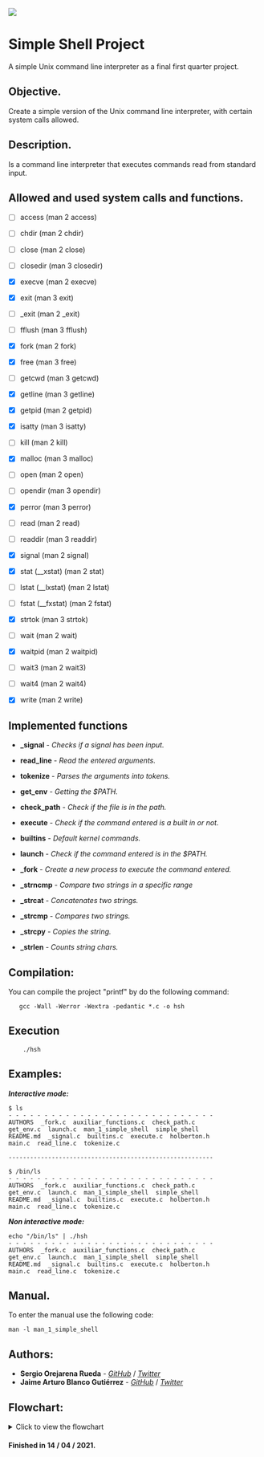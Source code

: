 [![](https://www.holbertonschool.com/holberton-logo.png)](https://www.holbertonschool.com/)

# Simple Shell Project
A simple Unix command line interpreter as a final first quarter project.

## Objective.
Create a simple version of the Unix command line interpreter, with certain system calls allowed. 

## Description.

Is a command line interpreter that executes commands read from standard input.


## Allowed and used system calls and functions.

 - [ ] access (man 2 access)
 - [ ] chdir (man 2 chdir)
 - [ ] close (man 2 close)
 - [ ] closedir (man 3 closedir)
 - [x] execve (man 2 execve)
 - [x] exit (man 3 exit)
 - [ ] _exit (man 2 _exit)
 - [ ] fflush (man 3 fflush)
 - [x] fork (man 2 fork)
 - [x] free (man 3 free)
 - [ ] getcwd (man 3 getcwd)
 - [x] getline (man 3 getline)
 - [x] getpid (man 2 getpid)
 - [x] isatty (man 3 isatty)
 - [ ] kill (man 2 kill)
 - [x] malloc (man 3 malloc)
 - [ ] open (man 2 open)
 - [ ] opendir (man 3 opendir)
 - [x] perror (man 3 perror)
 - [ ] read (man 2 read)
 - [ ] readdir (man 3 readdir)
 - [x] signal (man 2 signal)
 - [x] stat (__xstat) (man 2 stat)
 - [ ] lstat (__lxstat) (man 2 lstat)
 - [ ] fstat (__fxstat) (man 2 fstat)
 - [x] strtok (man 3 strtok)
 - [ ] wait (man 2 wait)
 - [x] waitpid (man 2 waitpid)
 - [ ] wait3 (man 2 wait3)
 - [ ] wait4 (man 2 wait4)
 - [x] write (man 2 write)


## Implemented functions

 - **_signal** - *Checks if a signal has been input.*

 - **read_line** - *Read the entered arguments.*
 - **tokenize** - *Parses the arguments into tokens.*
 - **get_env** - *Getting the $PATH.*
 - **check_path** - *Check if the file is in the path.*
 - **execute** - *Check if the command entered is a built in or not.*
 - **builtins** - *Default kernel commands.*
 - **launch** - *Check if the command entered is in the $PATH.*
 - **_fork** - *Create a new process to execute the command entered.*
 - **_strncmp** - *Compare two strings in a specific range*
 - **_strcat** - *Concatenates two strings.*
 - **_strcmp** - *Compares two strings.*
 - **_strcpy** - *Copies the string.*
 - **_strlen** - *Counts string chars.*



## Compilation:
  You can compile the project "printf" by do the following command:

       gcc -Wall -Werror -Wextra -pedantic *.c -o hsh 
       

## Execution

	    ./hsh

       
## Examples:

***Interactive mode:***

    $ ls
    - - - - - - - - - - - - - - - - - - - - - - - - - - - - -
	AUTHORS  _fork.c  auxiliar_functions.c  check_path.c
    get_env.c  launch.c  man_1_simple_shell  simple_shell
    README.md  _signal.c  builtins.c  execute.c  holberton.h
    main.c  read_line.c  tokenize.c

	---------------------------------------------------------

    $ /bin/ls
    - - - - - - - - - - - - - - - - - - - - - - - - - - - - -
    AUTHORS  _fork.c  auxiliar_functions.c  check_path.c
    get_env.c  launch.c  man_1_simple_shell  simple_shell
    README.md  _signal.c  builtins.c  execute.c  holberton.h
    main.c  read_line.c  tokenize.c

***Non interactive mode:***

    echo "/bin/ls" | ./hsh
    - - - - - - - - - - - - - - - - - - - - - - - - - - - - -
    AUTHORS  _fork.c  auxiliar_functions.c  check_path.c
    get_env.c  launch.c  man_1_simple_shell  simple_shell
    README.md  _signal.c  builtins.c  execute.c  holberton.h
    main.c  read_line.c  tokenize.c

## Manual. ##
To enter the manual use the following code:
```
man -l man_1_simple_shell
```
## Authors:

* **Sergio Orejarena Rueda** - [*GitHub*](https://github.com/SergioO21)  / [*Twitter*](https://twitter.com/SergioOR21)
* **Jaime Arturo Blanco Gutiérrez** - [*GitHub*](https://github.com/jblanco75)   / [*Twitter*](https://twitter.com/jblanco75)

## Flowchart:
<details>
       <summary>Click to view the flowchart</summary>
       <img src= "https://as2.ftcdn.net/jpg/01/75/24/27/500_F_175242734_hrTXihZmuKPyw3euytsp1pY4s74yBGrj.jpg" />
</details>

#### Finished in 14 / 04 / 2021. ####
